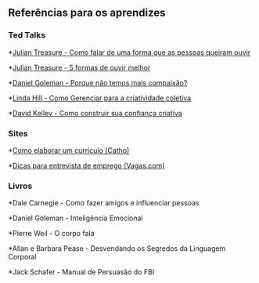 ## Referências para os aprendizes

### Ted Talks

*[Julian Treasure - Como falar de uma forma que as pessoas queiram ouvir](https://www.ted.com/talks/julian_treasure_how_to_speak_so_that_people_want_to_listen)

*[Julian Treasure - 5 formas de ouvir melhor](https://www.ted.com/talks/julian_treasure_5_ways_to_listen_better)

*[Daniel Goleman - Porque não temos mais compaixão?](https://www.ted.com/talks/daniel_goleman_on_compassion)

*[Linda Hill - Como Gerenciar para a criatividade coletiva](https://www.ted.com/talks/linda_hill_how_to_manage_for_collective_creativity)

*[David Kelley - Como construir sua confiança criativa](https://www.ted.com/talks/david_kelley_how_to_build_your_creative_confidence)


### Sites

*[Como elaborar um currículo (Catho)](https://www.catho.com.br/carreira-sucesso/carreira/dicas-emprego/como-elaborar-um-bom-curriculo/)

*[Dicas para entrevista de emprego (Vagas.com)](https://www.vagas.com.br/profissoes/dicas/13-dicas-para-mandar-bem-na-entrevista-de-emprego/)


### Livros

*Dale Carnegie - Como fazer amigos e influenciar pessoas

*Daniel Goleman - Inteligência Emocional

*Pierre Weil - O corpo fala

*Allan e Barbara Pease - Desvendando os Segredos da Linguagem Corporal

*Jack Schafer - Manual de Persuasão do FBI

